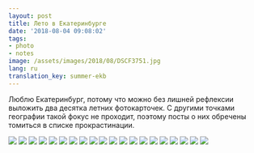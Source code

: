 ```yaml
---
layout: post
title: Лето в Екатеринбурге
date: '2018-08-04 09:08:02'
tags:
- photo
- notes
image: /assets/images/2018/08/DSCF3751.jpg
lang: ru
translation_key: summer-ekb
---
```


Люблю Екатеринбург, потому что можно без лишней рефлексии выложить два десятка летних фотокарточек. С другими точками географии такой фокус не проходит, поэтому посты о них обречены томиться в списке прокрастинации.

![](/assets/images/2018/08/DSCF3744.jpg)
![](/assets/images/2018/08/DSCF3746.jpg)
![](/assets/images/2018/08/DSCF3648.jpg)
![](/assets/images/2018/08/DSCF3649.jpg)
![](/assets/images/2018/08/DSCF3606.jpg)
![](/assets/images/2018/08/DSCF3727.jpg)
![](/assets/images/2018/08/DSCF3717.jpg)
![](/assets/images/2018/08/DSCF3718.jpg)
![](/assets/images/2018/08/DSCF3729.jpg)
![](/assets/images/2018/08/DSCF3859.jpg)
![](/assets/images/2018/08/DSCF3634.jpg)
![](/assets/images/2018/08/DSCF3674.jpg)
![](/assets/images/2018/08/DSCF3758.jpg)
![](/assets/images/2018/08/DSCF3751.jpg)
![](/assets/images/2018/08/DSCF3792.jpg)
![](/assets/images/2018/08/DSCF3802.jpg)
![](/assets/images/2018/08/DSCF3836.jpg)
![](/assets/images/2018/08/DSCF3755.jpg)
![](/assets/images/2018/08/DSCF3807.jpg)
![](/assets/images/2018/08/DSCF3860.jpg)